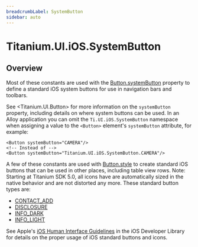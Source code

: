 ```yaml
---
breadcrumbLabel: SystemButton
sidebar: auto
---
```


# Titanium.UI.iOS.SystemButton

<ProxySummary/>

## Overview

Most of these constants are used with the
[Button.systemButton](Titanium.UI.Button.systemButton) property to define a standard
iOS system buttons for use in navigation bars and toolbars. 

See <Titanium.UI.Button> for more information on the `systemButton` property, including details
on where system buttons can be used. In an Alloy application you can omit the `Ti.UI.iOS.SystemButton`
namespace when assigning a value to the `<Button>` element's `systemButton` attribute, for example:

    <Button systemButton="CAMERA"/>
    <!-- Instead of -->
    <Button systemButton="Titanium.UI.iOS.SystemButton.CAMERA"/>

A few of these constants are used with [Button.style](Titanium.UI.Button.style) to
create standard iOS buttons that can be used in other places, including table view rows.
Note: Starting at Titanium SDK 5.0, all icons have are automatically sized in the native behavior
and are not distorted any more.
These standard button types are:

* [CONTACT_ADD](Titanium.UI.iOS.SystemButton.CONTACT_ADD)
* [DISCLOSURE](Titanium.UI.iOS.SystemButton.DISCLOSURE)
* [INFO_DARK](Titanium.UI.iOS.SystemButton.INFO_DARK)
* [INFO_LIGHT](Titanium.UI.iOS.SystemButton.INFO_LIGHT)

See Apple's 
[iOS Human Interface Guidelines](https://developer.apple.com/ios/human-interface-guidelines/overview/themes/) 
in the iOS Developer Library for details on the proper usage of iOS standard buttons
and icons.

<ApiDocs/>
